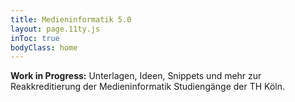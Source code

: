 ```yaml
---
title: Medieninformatik 5.0
layout: page.11ty.js
inToc: true
bodyClass: home
---
```


**Work in Progress:** Unterlagen, Ideen, Snippets und mehr zur Reakkreditierung der Medieninformatik Studiengänge der TH Köln. 

<snippet type="card-overview" id="content-cards" search="home-study-programmes"></snippet>
<snippet type="card-overview" id="content-cards" search="home-misc" className="misc"></snippet>
<snippet type="card-overview" id="content-cards" search="home-stakeholder" className="stakeholder"></snippet>
